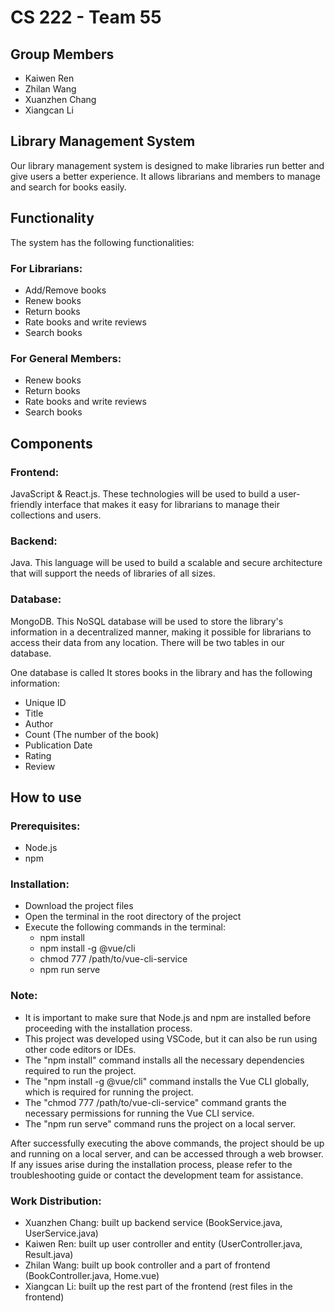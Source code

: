 # CS 222 - Team 55
## Group Members
- Kaiwen Ren
- Zhilan Wang
- Xuanzhen Chang
- Xiangcan Li

## Library Management System

Our library management system is designed to make libraries run better and give users a better experience. It allows librarians and members to manage and search for books easily.

## Functionality
The system has the following functionalities:

### For Librarians:
- Add/Remove books
- Renew books
- Return books
- Rate books and write reviews
- Search books

### For General Members:
- Renew books
- Return books
- Rate books and write reviews
- Search books

## Components
### Frontend: 
JavaScript & React.js. These technologies will be used to build a user-friendly
interface that makes it easy for librarians to manage their collections and users.
### Backend: 
Java. This language will be used to build a scalable and secure architecture that
will support the needs of libraries of all sizes.
### Database: 
MongoDB. This NoSQL database will be used to store the library's information
in a decentralized manner, making it possible for librarians to access their data from any
location. There will be two tables in our database.

One database is called  It stores books in the library and has the following information:
- Unique ID
- Title
- Author
- Count (The number of the book)
- Publication Date
- Rating
- Review

## How to use

### Prerequisites:
- Node.js
- npm

### Installation:
- Download the project files
- Open the terminal in the root directory of the project
- Execute the following commands in the terminal:
  - npm install
  - npm install -g @vue/cli
  - chmod 777 /path/to/vue-cli-service
  - npm run serve
  
### Note:
- It is important to make sure that Node.js and npm are installed before proceeding with the installation process.
- This project was developed using VSCode, but it can also be run using other code editors or IDEs.
- The "npm install" command installs all the necessary dependencies required to run the project.
- The "npm install -g @vue/cli" command installs the Vue CLI globally, which is required for running the project.
- The "chmod 777 /path/to/vue-cli-service" command grants the necessary permissions for running the Vue CLI service.
- The "npm run serve" command runs the project on a local server.


After successfully executing the above commands, the project should be up and running on a local server, and can be accessed through a web browser. If any issues arise during the installation process, please refer to the troubleshooting guide or contact the development team for assistance.

### Work Distribution: 
- Xuanzhen Chang: built up backend service (BookService.java, UserService.java)
- Kaiwen Ren: built up user controller and entity (UserController.java, Result.java)
- Zhilan Wang: built up book controller and a part of frontend (BookController.java, Home.vue)
- Xiangcan Li: built up the rest part of the frontend (rest files in the frontend)
